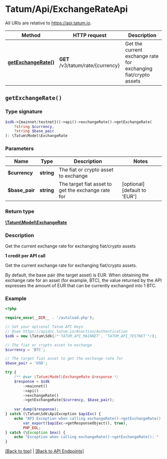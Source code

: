# Tatum/Api/ExchangeRateApi

All URIs are relative to https://api.tatum.io.

Method | HTTP request | Description
------------- | ------------- | -------------
[**getExchangeRate()**](#getexchangerate) | **GET** /v3/tatum/rate/{currency} | Get the current exchange rate for exchanging fiat/crypto assets


## `getExchangeRate()`

### Type signature

```php
$sdk->{mainnet/testnet}()->api()->exchangeRate()->getExchangeRate(
    ?string $currency, 
    ?string $base_pair
): \Tatum\Model\ExchangeRate
```

### Parameters

Name | Type | Description  | Notes
------------- | ------------- | ------------- | -------------
 **$currency** | **string**| The fiat or crypto asset to exchange |
 **$base_pair** | **string**| The target fiat asset to get the exchange rate for | [optional] [default to &#39;EUR&#39;]

### Return type

[**\Tatum\Model\ExchangeRate**](../Model/ExchangeRate.md)

### Description

Get the current exchange rate for exchanging fiat/crypto assets

<p><b>1 credit per API call</b></p> <p>Get the current exchange rate for exchanging fiat/crypto assets.</p> <p>By default, the base pair (the target asset) is EUR. When obtaining the exchange rate for an asset (for example, BTC), the value returned by the API expresses the amount of EUR that can be currently exchanged into 1 BTC.</p>

### Example

```php
<?php

require_once(__DIR__ . '/autoload.php');

// Set your optional Tatum API keys
// @see https://apidoc.tatum.io/#section/Authentication
$sdk = new \Tatum\Sdk(/*'TATUM_API_MAINNET', 'TATUM_API_TESTNET'*/);

// The fiat or crypto asset to exchange
$currency = 'BTC';

// The target fiat asset to get the exchange rate for
$base_pair = 'USD';

try {
    /** @var \Tatum\Model\ExchangeRate $response */
    $response = $sdk
        ->mainnet()
        ->api()
        ->exchangeRate()
        ->getExchangeRate($currency, $base_pair);
    
    var_dump($response);
} catch (\Tatum\Sdk\ApiException $apiExc) {
    echo "API Exception when calling exchangeRate()->getExchangeRate(): ",
        var_export($apiExc->getResponseObject(), true),
        PHP_EOL;
} catch (\Exception $exc) {
    echo "Exception when calling exchangeRate()->getExchangeRate(): " . $exc->getMessage() . PHP_EOL;
}
```

[[Back to top]](#) | [[Back to API Endpoints]](../index.md#api-endpoints)
